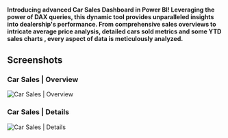 #### Introducing advanced Car Sales Dashboard in Power BI! Leveraging the power of DAX queries, this dynamic tool provides unparalleled insights into dealership's performance. From comprehensive sales overviews to intricate average price analysis, detailed cars sold metrics and some YTD sales charts , every aspect of data is meticulously analyzed. 

## Screenshots 

### Car Sales | Overview 

![Car Sales | Overview](https://private-user-images.githubusercontent.com/129300507/307114619-69fd5360-caff-4a73-8652-b87f1840afe3.png?jwt=eyJhbGciOiJIUzI1NiIsInR5cCI6IkpXVCJ9.eyJpc3MiOiJnaXRodWIuY29tIiwiYXVkIjoicmF3LmdpdGh1YnVzZXJjb250ZW50LmNvbSIsImtleSI6ImtleTUiLCJleHAiOjE3MDg2Mjg2MDAsIm5iZiI6MTcwODYyODMwMCwicGF0aCI6Ii8xMjkzMDA1MDcvMzA3MTE0NjE5LTY5ZmQ1MzYwLWNhZmYtNGE3My04NjUyLWI4N2YxODQwYWZlMy5wbmc_WC1BbXotQWxnb3JpdGhtPUFXUzQtSE1BQy1TSEEyNTYmWC1BbXotQ3JlZGVudGlhbD1BS0lBVkNPRFlMU0E1M1BRSzRaQSUyRjIwMjQwMjIyJTJGdXMtZWFzdC0xJTJGczMlMkZhd3M0X3JlcXVlc3QmWC1BbXotRGF0ZT0yMDI0MDIyMlQxODU4MjBaJlgtQW16LUV4cGlyZXM9MzAwJlgtQW16LVNpZ25hdHVyZT1hOTFiNmJmYTA2Mjk4MGE5MjE5NmFjOGI5M2Q5ZDE3YzRmMWYyYmViOGZjODQ0MWY1ZGRmMTJiYzY5OWZiYWJjJlgtQW16LVNpZ25lZEhlYWRlcnM9aG9zdCZhY3Rvcl9pZD0wJmtleV9pZD0wJnJlcG9faWQ9MCJ9.LIuQZ4XiEgP9FRteFDtdNk43K3gkQexmE2iAw8hrE5k)

### Car Sales | Details

![Car Sales | Details](https://private-user-images.githubusercontent.com/129300507/307114630-49b89a44-87df-4282-8841-b3fe95ff956d.png?jwt=eyJhbGciOiJIUzI1NiIsInR5cCI6IkpXVCJ9.eyJpc3MiOiJnaXRodWIuY29tIiwiYXVkIjoicmF3LmdpdGh1YnVzZXJjb250ZW50LmNvbSIsImtleSI6ImtleTUiLCJleHAiOjE3MDg2Mjg2MDAsIm5iZiI6MTcwODYyODMwMCwicGF0aCI6Ii8xMjkzMDA1MDcvMzA3MTE0NjMwLTQ5Yjg5YTQ0LTg3ZGYtNDI4Mi04ODQxLWIzZmU5NWZmOTU2ZC5wbmc_WC1BbXotQWxnb3JpdGhtPUFXUzQtSE1BQy1TSEEyNTYmWC1BbXotQ3JlZGVudGlhbD1BS0lBVkNPRFlMU0E1M1BRSzRaQSUyRjIwMjQwMjIyJTJGdXMtZWFzdC0xJTJGczMlMkZhd3M0X3JlcXVlc3QmWC1BbXotRGF0ZT0yMDI0MDIyMlQxODU4MjBaJlgtQW16LUV4cGlyZXM9MzAwJlgtQW16LVNpZ25hdHVyZT1mY2NkNGZkYzljYTE4NjZmZjkyODI3ODAyZmY0OTRmZjM5NmQ3MDM2MGMzZmY1YTkzNTNhNTgyOGIwYzllMDNlJlgtQW16LVNpZ25lZEhlYWRlcnM9aG9zdCZhY3Rvcl9pZD0wJmtleV9pZD0wJnJlcG9faWQ9MCJ9.Q-3cgN9VHokroWaqby38tdpcf0bLXMlKBVQVfbK_fww)
